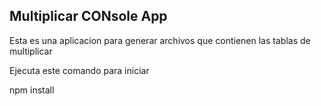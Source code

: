 

## Multiplicar CONsole App

Esta es una aplicacion para generar archivos que contienen las tablas de multiplicar 


Ejecuta este comando para iniciar

npm install
